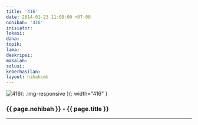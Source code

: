 ```yaml
---
title: '416'
date: 2014-01-23 11:08:00 +07:00
nohibah: '416'
inisiator:
lokasi:
dana:
topik:
lama:
deskripsi:
masalah:
solusi:
keberhasilan:
layout: hibahcmb
---
```


![416](/static/img/hibahcmb/416.png){: .img-responsive }{: width="416" }

### {{ page.nohibah }} - {{ page.title }}

---

